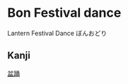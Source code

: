 # Bon Festival dance
Lantern Festival Dance
ぼんおどり

## Kanji
[盆](../Kanji/kanji-dict/盆.md)[踊](../Kanji/kanji-dict/踊.md)